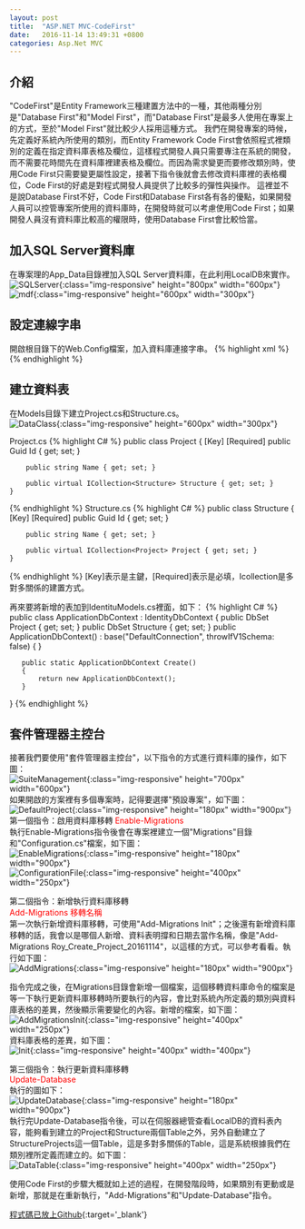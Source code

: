 ```yaml
---
layout: post
title:  "ASP.NET MVC-CodeFirst"
date:   2016-11-14 13:49:31 +0800
categories: Asp.Net MVC
---
```


## 介紹
"CodeFirst"是Entity Framework三種建置方法中的一種，其他兩種分別是"Database First"和"Model First"，而"Database First"是最多人使用在專案上的方式，至於"Model First"就比較少人採用這種方式。
我們在開發專案的時候，先定義好系統內所使用的類別，而Entity Framework Code First會依照程式裡類別的定義在指定資料庫表格及欄位，這樣程式開發人員只需要專注在系統的開發，而不需要花時間先在資料庫裡建表格及欄位。而因為需求變更而要修改類別時，使用Code First只需要變更屬性設定，接著下指令後就會去修改資料庫裡的表格欄位，Code First的好處是對程式開發人員提供了比較多的彈性與操作。
這裡並不是說Database First不好，Code First和Database First各有各的優點，如果開發人員可以控管專案所使用的資料庫時，在開發時就可以考慮使用Code First；如果開發人員沒有資料庫比較高的權限時，使用Database First會比較恰當。

## 加入SQL Server資料庫
在專案理的App_Data目錄裡加入SQL Server資料庫，在此利用LocalDB來實作。  
![SQLServer](/image/ASP.NET_MVC_CodeFirst/SQLServer.png){:class="img-responsive" height="800px" width="600px"}  
![mdf](/image/ASP.NET_MVC_CodeFirst/mdf.png){:class="img-responsive" height="600px" width="300px"}

## 設定連線字串
開啟根目錄下的Web.Config檔案，加入資料庫連接字串。
{% highlight xml %}
<connectionStrings>    <add name="DefaultConnection" connectionString="Data Source=(LocalDb)\MSSQLLocalDB;AttachDbFilename=|DataDirectory|\Sample.mdf;Initial Catalog=Sample;Integrated Security=True" providerName="System.Data.SqlClient" /></connectionStrings>
{% endhighlight %}

## 建立資料表
在Models目錄下建立Project.cs和Structure.cs。  
![DataClass](/image/ASP.NET_MVC_CodeFirst/DataClass.png){:class="img-responsive" height="600px" width="300px"}

Project.cs
{% highlight C# %}
public class Project    {        [Key]        [Required]        public Guid Id { get; set; }        public string Name { get; set; }
        
        public virtual ICollection<Structure> Structure { get; set; }    }
{% endhighlight %}
Structure.cs
{% highlight C# %}
public class Structure    {        [Key]        [Required]        public Guid Id { get; set; }        public string Name { get; set; }        public virtual ICollection<Project> Project { get; set; }    }
{% endhighlight %}
[Key]表示是主鍵，[Required]表示是必填，Icollection是多對多關係的建置方式。

再來要將新增的表加到IdentituModels.cs裡面，如下：
{% highlight C# %}
public class ApplicationDbContext : IdentityDbContext<ApplicationUser>   {
    	public DbSet<Project> Project { get; set; }
    	public DbSet<Structure> Structure { get; set; }
    	public ApplicationDbContext()            : base("DefaultConnection", throwIfV1Schema: false)
       {       }       public static ApplicationDbContext Create()       {           return new ApplicationDbContext();       }   }
{% endhighlight %}

## 套件管理器主控台
接著我們要使用"套件管理器主控台"，以下指令的方式進行資料庫的操作，如下圖：  
![SuiteManagement](/image/ASP.NET_MVC_CodeFirst/SuiteManagement.png){:class="img-responsive" height="700px" width="600px"}  
如果開啟的方案裡有多個專案時，記得要選擇"預設專案"，如下圖：  
![DefaultProject](/image/ASP.NET_MVC_CodeFirst/DefaultProject.png){:class="img-responsive" height="180px" width="900px"}
第一個指令：啟用資料庫移轉
<font color="red">Enable-Migrations</font>  
執行Enable-Migrations指令後會在專案裡建立一個"Migrations"目錄和"Configuration.cs"檔案，如下圖：  
![EnableMigrations](/image/ASP.NET_MVC_CodeFirst/EnableMigrations.png){:class="img-responsive" height="180px" width="900px"}  
![ConfigurationFile](/image/ASP.NET_MVC_CodeFirst/ConfigurationFile.png){:class="img-responsive" height="400px" width="250px"}

第二個指令：新增執行資料庫移轉  
<font color="red">Add-Migrations 移轉名稱</font>  
第一次執行新增資料庫移轉，可使用"Add-Migrations Init"；之後還有新增資料庫移轉的話，我會以是哪個人新增、資料表明撐和日期去當作名稱，像是"Add-Migrations Roy_Create_Project_20161114"，以這樣的方式，可以參考看看。執行如下圖：  
![AddMigrations](/image/ASP.NET_MVC_CodeFirst/AddMigrations.png){:class="img-responsive" height="180px" width="900px"}

指令完成之後，在Migrations目錄會新增一個檔案，這個移轉資料庫命令的檔案是等一下執行更新資料庫移轉時所要執行的內容，會比對系統內所定義的類別與資料庫表格的差異，然後顯示需要變化的內容。新增的檔案，如下圖：  
![AddMigrationsInit](/image/ASP.NET_MVC_CodeFirst/AddMigrationsInit.png){:class="img-responsive" height="400px" width="250px"}  
資料庫表格的差異，如下圖：  
![Init](/image/ASP.NET_MVC_CodeFirst/Init.png){:class="img-responsive" height="400px" width="400px"}

第三個指令：執行更新資料庫移轉  
<font color="red">Update-Database</font>  
執行的圖如下：  
![UpdateDatabase](/image/ASP.NET_MVC_CodeFirst/UpdateDatabase.png){:class="img-responsive" height="180px" width="900px"}  
執行完Update-Database指令後，可以在伺服器總管查看LocalDB的資料表內容，能夠看到建立的Project和Structure兩個Table之外，另外自動建立了StructureProjects這一個Table，這是多對多關係的Table，這是系統根據我們在類別裡所定義而建立的。如下圖：  
![DataTable](/image/ASP.NET_MVC_CodeFirst/DataTable.png){:class="img-responsive" height="400px" width="250px"}  

使用Code First的步驟大概就如上述的過程，在開發階段時，如果類別有更動或是新增，那就是在重新執行，"Add-Migrations"和"Update-Database"指令。


[程式碼已放上Github](https://github.com/royshow0316/MVC_CodeFirst){:target='_blank'}

[jekyll-docs]: http://jekyllrb.com/docs/home
[jekyll-gh]:   https://github.com/jekyll/jekyll
[jekyll-talk]: https://talk.jekyllrb.com/
